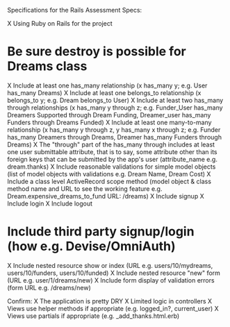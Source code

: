 Specifications for the Rails Assessment
Specs:

X Using Ruby on Rails for the project
# Be sure destroy is possible for Dreams class
X Include at least one has_many relationship (x has_many y; e.g. User has_many Dreams)
X Include at least one belongs_to relationship (x belongs_to y; e.g. Dream belongs_to User)
X Include at least two has_many through relationships (x has_many y through z; e.g. Funder_User has_many Dreamers Supported through Dream Funding, Dreamer_user has_many Funders through Dreams Funded)
X Include at least one many-to-many relationship (x has_many y through z, y has_many x through z; e.g. Funder has_many Dreamers through Dreams, Dreamer has_many Funders through Dreams)
X The "through" part of the has_many through includes at least one user submittable attribute, that is to say, some attribute other than its foreign keys that can be submitted by the app's user (attribute_name e.g. dream.thanks)
X Include reasonable validations for simple model objects (list of model objects with validations e.g. Dream Name, Dream Cost)
X Include a class level ActiveRecord scope method (model object & class method name and URL to see the working feature e.g. Dream.expensive_dreams_to_fund URL: /dreams)
X Include signup
X Include login
X Include logout
# Include third party signup/login (how e.g. Devise/OmniAuth)
X Include nested resource show or index (URL e.g. users/10/mydreams, users/10/funders, users/10/funded) 
X Include nested resource "new" form (URL e.g. user/1/dreams/new)
X Include form display of validation errors (form URL e.g. /dreams/new)

Confirm:
X The application is pretty DRY
X Limited logic in controllers
X Views use helper methods if appropriate (e.g. logged_in?, current_user)
X Views use partials if appropriate (e.g. _add_thanks.html.erb)
